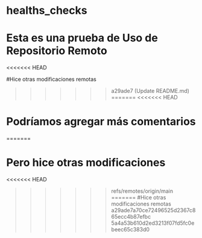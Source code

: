 # healths_checks
# Esta es una prueba de Uso de Repositorio Remoto
<<<<<<< HEAD

#Hice otras modificaciones remotas
>>>>>>> a29ade7 (Update README.md)
=======
<<<<<<< HEAD
# Podríamos agregar más comentarios
=======
# Pero hice otras modificaciones
<<<<<<< HEAD
>>>>>>> refs/remotes/origin/main
=======
#Hice otras modificaciones remotas
>>>>>>> a29ade7a70ce72496525d2367c865ecc4b87efbc
>>>>>>> 5a4a53b610d2ed3213f07fd5fc0ebeec65c383d0

